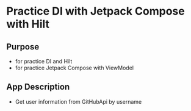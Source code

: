 # Practice DI with Jetpack Compose with Hilt

## Purpose
- for practice DI and Hilt
- for practice Jetpack Compose with ViewModel

## App Description
- Get user information from GitHubApi by username

